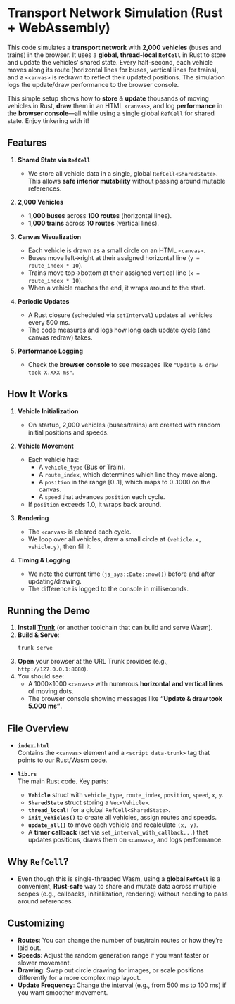 # Transport Network Simulation (Rust + WebAssembly)

This code simulates a **transport network** with **2,000 vehicles** (buses and trains) in the browser. It uses a **global, thread-local `RefCell`** in Rust to store and update the vehicles’ shared state. Every half-second, each vehicle moves along its route (horizontal lines for buses, vertical lines for trains), and a `<canvas>` is redrawn to reflect their updated positions. The simulation logs the update/draw performance to the browser console.

This simple setup shows how to **store** & **update** thousands of moving vehicles in Rust, **draw** them in an HTML `<canvas>`, and log **performance** in the **browser console**—all while using a single global `RefCell` for shared state. Enjoy tinkering with it!

## Features

1. **Shared State via `RefCell`**  
   - We store all vehicle data in a single, global `RefCell<SharedState>`. This allows **safe interior mutability** without passing around mutable references.

2. **2,000 Vehicles**  
   - **1,000 buses** across **100 routes** (horizontal lines).  
   - **1,000 trains** across **10 routes** (vertical lines).  

3. **Canvas Visualization**  
   - Each vehicle is drawn as a small circle on an HTML `<canvas>`.  
   - Buses move left→right at their assigned horizontal line (`y = route_index * 10`).  
   - Trains move top→bottom at their assigned vertical line (`x = route_index * 10`).  
   - When a vehicle reaches the end, it wraps around to the start.

4. **Periodic Updates**  
   - A Rust closure (scheduled via `setInterval`) updates all vehicles every 500 ms.  
   - The code measures and logs how long each update cycle (and canvas redraw) takes.

5. **Performance Logging**  
   - Check the **browser console** to see messages like `"Update & draw took X.XXX ms"`.  

## How It Works

1. **Vehicle Initialization**  
   - On startup, 2,000 vehicles (buses/trains) are created with random initial positions and speeds.  

2. **Vehicle Movement**  
   - Each vehicle has:  
     - A `vehicle_type` (Bus or Train).  
     - A `route_index`, which determines which line they move along.  
     - A `position` in the range [0..1], which maps to 0..1000 on the canvas.  
     - A `speed` that advances `position` each cycle.  
   - If `position` exceeds 1.0, it wraps back around.  

3. **Rendering**  
   - The `<canvas>` is cleared each cycle.  
   - We loop over all vehicles, draw a small circle at `(vehicle.x, vehicle.y)`, then fill it.  

4. **Timing & Logging**  
   - We note the current time (`js_sys::Date::now()`) before and after updating/drawing.  
   - The difference is logged to the console in milliseconds.

## Running the Demo

1. **Install [Trunk](https://trunkrs.dev/)** (or another toolchain that can build and serve Wasm).  
2. **Build & Serve**:  
   ```sh
   trunk serve
   ```  
3. **Open** your browser at the URL Trunk provides (e.g., `http://127.0.0.1:8080`).  
4. You should see:  
   - A 1000×1000 `<canvas>` with numerous **horizontal and vertical lines** of moving dots.  
   - The browser console showing messages like **“Update & draw took 5.000 ms”**.

## File Overview

- **`index.html`**  
  Contains the `<canvas>` element and a `<script data-trunk>` tag that points to our Rust/Wasm code.  

- **`lib.rs`**  
  The main Rust code. Key parts:  
  - **`Vehicle`** struct with `vehicle_type`, `route_index`, `position`, `speed`, `x`, `y`.  
  - **`SharedState`** struct storing a `Vec<Vehicle>`.  
  - **`thread_local!`** for a global `RefCell<SharedState>`.  
  - **`init_vehicles()`** to create all vehicles, assign routes and speeds.  
  - **`update_all()`** to move each vehicle and recalculate `(x, y)`.  
  - A **timer callback** (set via `set_interval_with_callback...`) that updates positions, draws them on `<canvas>`, and logs performance.

## Why `RefCell`?

- Even though this is single-threaded Wasm, using a **global `RefCell`** is a convenient, **Rust-safe** way to share and mutate data across multiple scopes (e.g., callbacks, initialization, rendering) without needing to pass around references.  

## Customizing

- **Routes**: You can change the number of bus/train routes or how they’re laid out.  
- **Speeds**: Adjust the random generation range if you want faster or slower movement.  
- **Drawing**: Swap out circle drawing for images, or scale positions differently for a more complex map layout.  
- **Update Frequency**: Change the interval (e.g., from 500 ms to 100 ms) if you want smoother movement.
